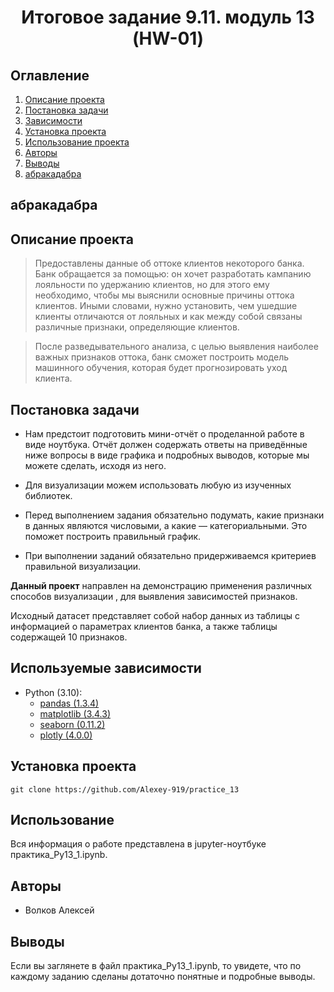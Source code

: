 # <center> Итoговое задание 9.11. модуль 13 (HW-01)</center>

## Оглавление
1. [Описание проекта](#Описание-проекта)
2. [Постановка задачи](#Постановка-задачи)
3. [Зависимости](#Зависимости)
4. [Установка проекта](#Установка-проекта)
5. [Использование проекта](#Использование-проекта)
6. [Авторы](#Авторы)
7. [Выводы](Использование-проекта)
8. [абракадабра](#твоё_название)

## абракадабра

## Описание проекта

> Предоставлены данные об оттоке клиентов некоторого банка. Банк обращается за помощью: он хочет разработать кампанию лояльности по удержанию клиентов, но для этого ему необходимо, чтобы мы выяснили основные причины оттока клиентов. Иными словами, нужно установить, чем ушедшие клиенты отличаются от лояльных и как между собой связаны различные признаки, определяющие клиентов.

> После разведывательного анализа, с целью выявления наиболее важных признаков оттока, банк сможет построить модель машинного обучения, которая будет прогнозировать уход клиента. 

## Постановка задачи

* Нам предстоит подготовить мини-отчёт о проделанной работе в виде ноутбука. Отчёт должен содержать ответы на приведённые ниже вопросы в виде графика и подробных выводов, которые мы можете сделать, исходя из него.

* Для визуализации можем использовать любую из изученных библиотек.

* Перед выполнением задания обязательно подумать, какие признаки в данных являются числовыми, а какие — категориальными. Это поможет построить правильный график.

* При выполнении заданий обязательно придерживаемся критериев правильной визуализации.

**Данный проект** направлен на демонстрацию применения различных способов визуализации , для выявления зависимостей признаков.

Исходный датасет представляет собой набор данных из таблицы с информацией о параметрах клиентов банка, а также таблицы содержащей 10 признаков.

## Используемые зависимости

* Python (3.10):
    * [pandas (1.3.4)](https://pandas.pydata.org)
    * [matplotlib (3.4.3)](https://matplotlib.org)
    * [seaborn (0.11.2)](https://seaborn.pydata.org)
    * [plotly (4.0.0)](https://plotly.com/python/)

## Установка проекта

```
git clone https://github.com/Alexey-919/practice_13
```

## Использование
Вся информация о работе представлена в jupyter-ноутбуке практика_Py13_1.ipynb.

## Авторы

* Волков Алексей

## Выводы

Если вы заглянете в файл практика_Py13_1.ipynb, то увидете, что по каждому заданию сделаны дотаточно понятные и подробные выводы.